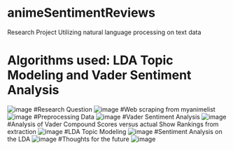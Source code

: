 # animeSentimentReviews
 Research Project Utilizing natural language processing on text data 
 # Algorithms used: LDA Topic Modeling and Vader Sentiment Analysis
![image](https://github.com/kelvinnn25/animeSentimentReviews/assets/80852728/dfde4b9e-2637-4107-abc8-f5891e7a1b78)
#Research Question
![image](https://github.com/kelvinnn25/animeSentimentReviews/assets/80852728/76a1abba-a84d-431f-9b3d-75a4e4dfc6b9)
#Web scraping from myanimelist
![image](https://github.com/kelvinnn25/animeSentimentReviews/assets/80852728/b4ff9ad0-11f8-4bb5-829d-3052fed8082b)
#Preprocessing Data 
![image](https://github.com/kelvinnn25/animeSentimentReviews/assets/80852728/339211bf-49b8-48fd-baed-660bf90ac4be)
#Vader Sentiment Analysis
![image](https://github.com/kelvinnn25/animeSentimentReviews/assets/80852728/796ebdb5-71b2-47dd-abc9-26423ac6ce75)
#Analysis of Vader Compound Scores versus actual Show Rankings from extraction
![image](https://github.com/kelvinnn25/animeSentimentReviews/assets/80852728/32865a55-80ea-4685-8840-18e17c037329)
#LDA Topic Modeling
![image](https://github.com/kelvinnn25/animeSentimentReviews/assets/80852728/b0381b6d-9902-4ccf-81b4-b32542cd57d1)
#Sentiment Analysis on the LDA
![image](https://github.com/kelvinnn25/animeSentimentReviews/assets/80852728/5a7d46d5-fae3-4fa9-83cc-9bc86b9e0a70)
#Thoughts for the future
![image](https://github.com/kelvinnn25/animeSentimentReviews/assets/80852728/e83d3344-ad95-46d4-b356-8589f9834f0a)






